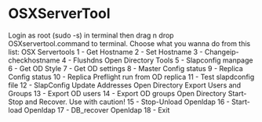 # OSXServerTool
Login as root (sudo -s) in terminal then drag n drop OSXservertool.command to terminal.
Choose what you wanna do from this list:
OSX Servertools
1 - Get Hostname
2 - Set Hostname
3 - Changeip-checkhostname
4 - Flushdns
Open Directory Tools
5 - Slapconfig manpage
6 - Get OD Style
7 - Get OD settings
8 - Master Config status
9 - Replica Config status
10 - Replica Preflight run from OD replica
11 - Test slapdconfig file
12 - SlapConfig Update Addresses
Open Directory Export Users and Groups
13 - Export OD users
14 - Export OD groups
Open Directory Start-Stop and Recover. Use with caution!
15 - Stop-Unload Openldap
16 - Start-load Openldap
17 - DB_recover Openldap
18 - Exit

